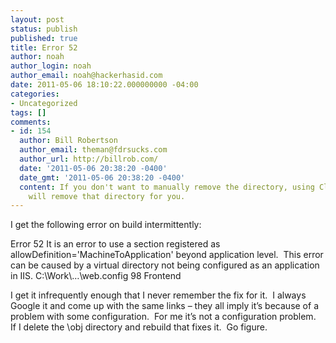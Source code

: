```yaml
---
layout: post
status: publish
published: true
title: Error 52
author: noah
author_login: noah
author_email: noah@hackerhasid.com
date: 2011-05-06 18:10:22.000000000 -04:00
categories:
- Uncategorized
tags: []
comments:
- id: 154
  author: Bill Robertson
  author_email: theman@fdrsucks.com
  author_url: http://billrob.com/
  date: '2011-05-06 20:38:20 -0400'
  date_gmt: '2011-05-06 20:38:20 -0400'
  content: If you don't want to manually remove the directory, using Clean Solution
    will remove that directory for you.
---
```


I get the following error on build intermittently: 
  >    
Error 52 It is an error to use a section registered as allowDefinition='MachineToApplication' beyond application level.  This error can be caused by a virtual directory not being configured as an application in IIS. C:\Work\…\web.config 98 Frontend
   
I get it infrequently enough that I never remember the fix for it.  I always Google it and come up with the same links – they all imply it’s because of a problem with some configuration.  For me it’s not a configuration problem.  If I delete the \obj directory and rebuild that fixes it.  Go figure.
